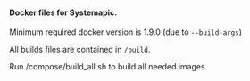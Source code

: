 #### Docker files for Systemapic.

Minimum required docker version is 1.9.0 (due to `--build-args`)

All builds files are contained in `/build`.


Run /compose/build_all.sh to build all needed images.